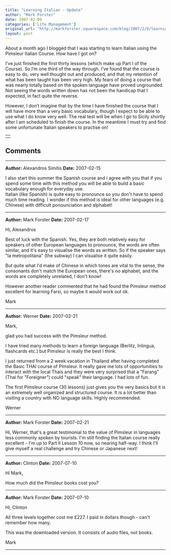 ```yaml
---
title: "Learning Italian - Update"
author: "Mark Forster"
date: 2007-02-09
categories: ['Life Management']
original_url: "http://markforster.squarespace.com/blog/2007/2/9/learning-italian-update.html"
layout: post
---
```


About a month ago I blogged that I was starting to learn Italian using the Pimsleur Italian Course. How have I got on?

I’ve just finished the first thirty lessons (which make up Part I of the Course). So I’m one third of the way through. I’ve found that the course is easy to do, very well thought out and produced, and that my retention of what has been taught has been very high. My fears of doing a course that was nearly totally based on the spoken language have proved ungrounded. Not seeing the words written down has not been the handicap that I expected, in fact quite the reverse.

However, I don’t imagine that by the time I have finished the course that I will have more than a very basic vocabulary, though I expect to be able to use what I do know very well. The real test will be when I go to Sicily shortly after I am scheduled to finish the course. In the meantime I must try and find some unfortunate Italian speakers to practise on!

|  |
| --- |
|  |


## Comments

---

**Author:** Alexandros Simitis
**Date:** 2007-02-15

I also start this summer the Spanish course and i agree with you that if you spend some time with this method you will be able to build a basic vocabulary enough for everyday use.  
Italian (like Spanish) is quite easy to pronounce so you don't have to spend much time reading. I wonder if this method is ideal for other languages (e.g. Chinese) with difficult ponounciation and alphabet!

---

**Author:** Mark Forster
**Date:** 2007-02-17

Hi, Alexandros  
  
Best of luck with the Spanish. Yes, they are both relatively easy for speakers of other European languages to pronounce, the words are often similar, and it's easy to visualise the words as written. So if the speaker says "la metropolitana" (the subway) I can visualise it quite easily.  
  
But quite what I'd make of Chinese in which tones are vital to the sense, the consonants don't match the European ones, there's no alphabet, and the words are completely unrelated, I don't know!  
  
However another reader commented that he had found the Pimsleur method excellent for learning Farsi, so maybe it would work out ok.  
  
Mark

---

**Author:** Werner
**Date:** 2007-02-21

Mark,  
  
glad you had success with the Pimsleur method.   
  
I have tried many methods to learn a foreign language (Berlitz, Inlingua, flashcards etc.) but Pimsleur is really the best I think.   
  
I just returned from a 2 week vacation in Thailand after having completed the Basic THAI course of Pimsleur. It really gave me lots of opportunities to interact with the local Thais and they were very surprised that a "Farang" (Thai for "Foreigner") could "speak" their language. I had lots of fun.   
  
The first Pimsleur course (30 lessons) just gives you the very basics but it is an extremely well organized and structured course. It is a lot better than visiting a country with NO language skills. Highly recommended.  
  
Werner

---

**Author:** Mark Forster
**Date:** 2007-02-21

Hi, Werner, that's a great testimonial to the value of Pimsleur in languages less commonly spoken by tourists. I'm still finding the Italian course really excellent - I'm up to Part II Lesson 10 now, so nearing half-way. I think I'll give myself a real challenge and try Chinese or Japanese next!

---

**Author:** Clinton
**Date:** 2007-07-10

Hi Mark,  
  
How much did the Pimsleur books cost you?

---

**Author:** Mark Forster
**Date:** 2007-07-10

Hi, Clinton  
  
All three levels together cost me £227. I paid in dollars though - can't remember how many.  
  
This was the downloaded version. It consists of audio files, not books.  
  
Mark

---
